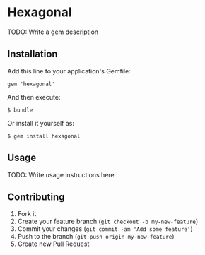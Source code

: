 # Hexagonal

TODO: Write a gem description

## Installation

Add this line to your application's Gemfile:

    gem 'hexagonal'

And then execute:

    $ bundle

Or install it yourself as:

    $ gem install hexagonal

## Usage

TODO: Write usage instructions here

## Contributing

1. Fork it
2. Create your feature branch (`git checkout -b my-new-feature`)
3. Commit your changes (`git commit -am 'Add some feature'`)
4. Push to the branch (`git push origin my-new-feature`)
5. Create new Pull Request
